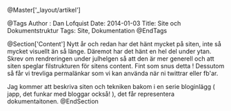 @Master['_layout/artikel']

@Tags
Author : Dan Lofquist
Date: 2014-01-03
Title: Site och Dokumentstruktur
Tags: Site, Dokumentation
@EndTags

@Section['Content']
Nytt år och redan har det hänt mycket på siten, inte så mycket visuellt än så länge. Däremot har det hänt en hel del under ytan.
Skrev om rendreringen under julhelgen så att den är mer generell och att siten speglar filstrukturen för sitens content. Fint som snus detta ! Dessutom så får vi trevliga permalänkar som vi kan använda när ni twittrar eller fb'ar.

Jag kommer att beskriva siten och tekniken bakom i en serie bloginlägg ( japp, det funkar med bloggar också! ), det får representera dokumentaitonen.
@EndSection